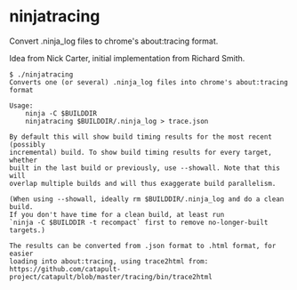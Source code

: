 ninjatracing
============

Convert .ninja_log files to chrome's about:tracing format.

Idea from Nick Carter, initial implementation from Richard Smith.

    $ ./ninjatracing
    Converts one (or several) .ninja_log files into chrome's about:tracing format

    Usage:
        ninja -C $BUILDDIR
        ninjatracing $BUILDDIR/.ninja_log > trace.json

    By default this will show build timing results for the most recent (possibly
    incremental) build. To show build timing results for every target, whether
    built in the last build or previously, use --showall. Note that this will
    overlap multiple builds and will thus exaggerate build parallelism.

    (When using --showall, ideally rm $BUILDDIR/.ninja_log and do a clean build.
    If you don't have time for a clean build, at least run
    `ninja -C $BUILDDIR -t recompact` first to remove no-longer-built targets.)

    The results can be converted from .json format to .html format, for easier
    loading into about:tracing, using trace2html from:
    https://github.com/catapult-project/catapult/blob/master/tracing/bin/trace2html
